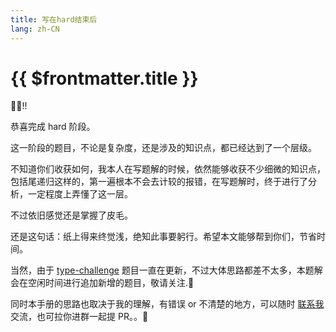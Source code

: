 ```yaml
---
title: 写在hard结束后
lang: zh-CN
---
```


# {{ $frontmatter.title }}

🎉🎉!!

恭喜完成 hard 阶段。

这一阶段的题目，不论是复杂度，还是涉及的知识点，都已经达到了一个层级。

不知道你们收获如何，我本人在写题解的时候，依然能够收获不少细微的知识点，包括尾递归这样的，第一遍根本不会去计较的报错，在写题解时，终于进行了分析，一定程度上弄懂了这一层。

不过依旧感觉还是掌握了皮毛。

还是这句话：纸上得来终觉浅，绝知此事要躬行。希望本文能够帮到你们，节省时间。

当然，由于 [type-challenge](https://github.com/type-challenges/type-challenges/) 题目一直在更新，不过大体思路都差不太多，本题解会在空闲时间进行追加新增的题目，敬请关注.👀

同时本手册的思路也取决于我的理解，有错误 or 不清楚的地方，可以随时 [联系我](/Contactme.md) 交流，也可拉你进群一起提 PR。。🤝